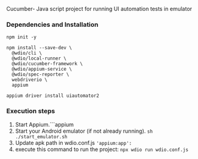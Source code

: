 Cucumber- Java script project for running UI automation tests in emulator

### Dependencies and Installation
```
npm init -y

npm install --save-dev \
  @wdio/cli \
  @wdio/local-runner \
  @wdio/cucumber-framework \
  @wdio/appium-service \
  @wdio/spec-reporter \
  webdriverio \
  appium

appium driver install uiautomator2

```

### Execution steps
1. Start Appium.```appium
2. Start your Android emulator (if not already running). `sh ./start_emulator.sh`
3. Update apk path in wdio.conf.js `'appium:app':`
3. execute this command to run the project: `npx wdio run wdio.conf.js`
